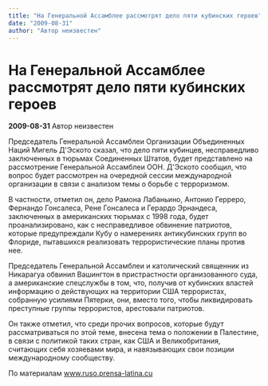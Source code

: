 ```yaml
---
title: "На Генеральной Ассамблее рассмотрят дело пяти кубинских героев"
date: "2009-08-31"
author: "Автор неизвестен"
---
```


# На Генеральной Ассамблее рассмотрят дело пяти кубинских героев

**2009-08-31** Автор неизвестен

Председатель Генеральной Ассамблеи Организации Объединенных Наций Мигель Д'Эското сказал, что дело пяти кубинцев, несправедливо заключенных в тюрьмах Соединенных Штатов, будет представлено на рассмотрение Генеральной Ассамблеи ООН. Д'Эското сообщил, что вопрос будет рассмотрен на очередной сессии международной организации в связи с анализом темы о борьбе с терроризмом.

В частности, отметил он, дело Рамона Лабаньино, Антонио Герреро, Фернандо Гонсалеса, Рене Гонсалеса и Герардо Эрнандеса, заключенных в американских тюрьмах с 1998 года, будет проанализировано, как с несправедливое обвинение патриотов, которые предупреждали Кубу о намерениях антикубинских групп во Флориде, пытавшихся реализовать террористические планы против нее.

Председатель Генеральной Ассамблеи и католический священник из Никарагуа обвинил Вашингтон в пристрастности организованного суда, а американские спецслужбы в том, что, получив от кубинских властей информацию о действующих на территории США террористах, собранную усилиями Пятерки, они, вместо того, чтобы ликвидировать преступные группы террористов, арестовали патриотов.

Он также отметил, что среди прочих вопросов, которые будут рассматриваться по этой теме, внесена тема о положении в Палестине, в связи с политикой таких стран, как США и Великобритания, считающих себя хозяевами мира, и навязывающих свои позиции международному сообществу.

По материалам www.ruso.prensa-latina.cu